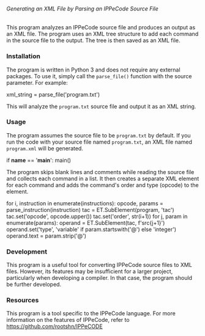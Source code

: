 ###### Generating an XML File by Parsing an IPPeCode Source File

This program analyzes an IPPeCode source file and produces an output as an XML file. The program uses an XML tree structure to add each command in the source file to the output. The tree is then saved as an XML file.

### Installation
The program is written in Python 3 and does not require any external packages. To use it, simply call the `parse_file()` function with the source parameter. For example:

xml_string = parse_file('program.txt')

This will analyze the `program.txt` source file and output it as an XML string.

### Usage
The program assumes the source file to be `program.txt` by default. If you run the code with your source file named `program.txt`, an XML file named `program.xml` will be generated.


if __name__ == '__main__':
    main()


The program skips blank lines and comments while reading the source file and collects each command in a list. It then creates a separate XML element for each command and adds the command's order and type (opcode) to the element.

for i, instruction in enumerate(instructions):
    opcode, params = parse_instruction(instruction)
    tac = ET.SubElement(program, 'tac')
    tac.set('opcode', opcode.upper())
    tac.set('order', str(i+1))
    for j, param in enumerate(params):
        operand = ET.SubElement(tac, f'src{j+1}')
        operand.set('type', 'variable' if param.startswith('@') else 'integer')
        operand.text = param.strip('@')


### Development
This program is a useful tool for converting IPPeCode source files to XML files. However, its features may be insufficient for a larger project, particularly when developing a compiler. In that case, the program should be further developed.

### Resources
This program is a tool specific to the IPPeCode language. For more information on the features of IPPeCode, refer to https://github.com/rootshn/IPPeCODE